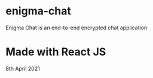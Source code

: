 # enigma-chat
Enigma Chat is an end-to-end encrypted chat application

# Made with React JS
8th April 2021
